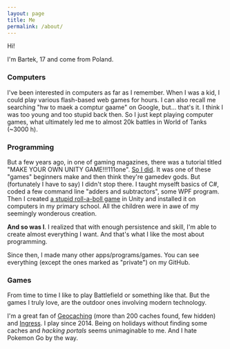 ```yaml
---
layout: page
title: Me
permalink: /about/
---
```


Hi!

I'm Bartek, 17 and come from Poland.

### Computers

I've been interested in computers as far as I remember. When I was
a kid, I could play various flash-based web games for hours. I can
also recall me searching "hw to maek a comptur gaame" on Google, but...
that's it. I think I was too young and too stupid back then. So I just
kept playing computer games, what ultimately led me to almost 20k battles
in World of Tanks (~3000 h).

### Programming

But a few years ago, in one of gaming magazines, there was a tutorial
titled "MAKE YOUR OWN UNITY GAME!!!111one". [So I did](https://github.com/bartekpacia/my-first-game).
It was one of these "games" beginners make and then think they're
gamedev gods. But (fortunately I have to say) I didn't stop there. I taught
myselft basics of C#, coded a few command line "adders and subtractors", some
WPF program. Then I created [a stupid roll-a-boll game](https://github.com/bartekpacia/crazy-ball)
in Unity and installed it on computers in my primary school. All the children were in awe of my 
seemingly wonderous creation.

**And so was I**. I realized that with enough persistence and skill, I'm able to create
almost everything I want. And that's what I like the most about programming.

Since then, I made many other apps/programs/games. You can see everything (except the
ones marked as "private") on my GitHub.

### Games

From time to time I like to play Battlefield or something like that. But the games I truly love, are the outdoor ones involving modern technology.

I'm a great fan of [Geocaching](https://en.wikipedia.org/wiki/Geocaching) (more than 200 caches found, few hidden) and [Ingress](https://www.ingress.com). I play since 2014. Being on holidays without finding some caches and _hacking portals_ seems unimaginable to me. And I hate Pokemon Go by the way.
